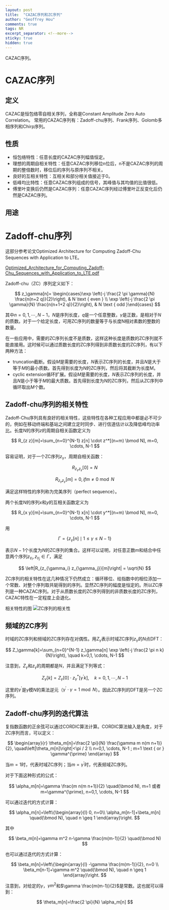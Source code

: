 ```yaml
---
layout: post
title:  "CAZAC序列和ZC序列"
author: "Geoffrey Hou"
comments: true
tags: NR
excerpt_separator: <!--more-->
sticky: true
hidden: true
---
```


<head>
    <script src="https://cdn.mathjax.org/mathjax/latest/MathJax.js?config=TeX-AMS-MML_HTMLorMML" type="text/javascript"></script>
    <script type="text/x-mathjax-config">
        MathJax.Hub.Config({
            tex2jax: {
            skipTags: ['script', 'noscript', 'style', 'textarea', 'pre'],
            inlineMath: [['$','$']]
            }
        });
    </script>
</head>

CAZAC序列。<!--more-->

# CAZAC序列
## 定义
CAZAC是恒包络零自相关序列，全称是Constant Amplitude Zero Auto Correlation。
常用的CAZAC序列有：Zadoff-chu序列、Frank序列、Golomb多相序列和Chirp序列。

## 性质
- 恒包络特性：任意长度的CAZAC序列幅值恒定。
- 理想的周期自相关特性：任意CAZAC序列移位n位后，n不是CAZAC序列的周期的整倍数时，移位后的序列与原序列不相关。
- 良好的互相关特性：互相关和部分相关值接近于0。
- 低峰均比特性：任意CAZAC序列组成的信号，其峰值与其均值的比值很低。
- 傅里叶变换后仍然是CAZAC序列：任意CAZAC序列经过傅里叶正反变化后仍然是CAZAC序列。

## 用途

# Zadoff-chu序列
这部分参考论文Optimized Architecture for Computing Zadoff-Chu Sequences with Application to LTE。

[Optimized_Architecture_for_Computing_Zadoff-Chu_Sequences_with_Application_to_LTE.pdf](https://github.com/geoffreyhou/geoffreyhou.github.io/files/11185044/Optimized_Architecture_for_Computing_Zadoff-Chu_Sequences_with_Application_to_LTE.pdf)


Zadoff-chu（ZC）序列定义如下：

$$
z_\gamma[n]= \begin{cases}\exp \left(-j \frac{2 \pi \gamma}{N} \frac{n(n+2 q)}{2}\right), & N \text { even } \\ \exp \left(-j \frac{2 \pi \gamma}{N} \frac{n(n+1+2 q)}{2}\right), & N \text { odd }\end{cases}
$$

其中$n=0,1, \cdots, N-1$，$N$是序列长度，$q$是一个任意整数，$\gamma$是正数，是相对于$N$的质数。对于一个给定长度，可用ZC序列的数量等于与长度N相对素数的整数的数量。

在一些应用中，需要的ZC序列长度不是质数，这样这种长度是质数的ZC序列就不能直接用。这时候可以通过质数长度的ZC序列得到非质数长度的ZC序列，有以下两种方法：
- truncation截断。假设$M$是需要的长度，$N$表示ZC序列的长度，并且$N$是大于等于$M$的最小质数。首先得到长度为$N$的ZC序列，然后将其截断为长度$M$。
- cyclic extension循环扩展。假设$M$是需要的长度，$N$表示ZC序列的长度，并且$N$是小于等于$M$的最大质数。首先得到长度为$N$的ZC序列，然后从ZC序列中循环取出$M$个数。

## Zadoff-chu序列的相关特性
Zadoff-Chu序列具有良好的相关特性，这些特性在各种工程应用中都是必不可少的，例如在移动终端和基站之间建立定时同步、进行信道估计以及降低峰均功率比。长度$N$的序列$z$的周期自相关函数定义为

$$
R_{z z}[m]=\sum_{n=0}^{N-1} z[n] \cdot z^*[(n+m) \bmod N], m=0, \cdots, N-1
$$

容易证明，对于一个ZC序列$z_\gamma$，周期自相关函数：

$$
R_{z_\gamma z_\gamma}[0]=N
$$

$$
R_{z_\gamma z_\gamma}[m]=0, if m \neq 0 \bmod N
$$

满足这样特性的序列称为完美序列（perfect sequence）。

两个长度$N$的序列$x$和$y$的互相关函数定义为

$$
R_{x y}[m]=\sum_{n=0}^{N-1} x[n] \cdot y^*[(n+m) \bmod N], m=0, \cdots, N-1
$$

用

$$
\Gamma=\left\{z_\gamma[n] \mid 1 \leq \gamma \leq N-1\right\}
$$

表示$N-1$个长度为$N$的ZC序列的集合。这样可以证明，对任意正数$m$和结合中任意两个序列$z_{\gamma_i}, z_{\gamma_j} \in \Gamma$，满足

$$
\left|R_{z_{\gamma_i} z_{\gamma_j}}[m]\right| = \sqrt{N}
$$

ZC序列的相关特性在这几种情况下仍然成立：循环移位、给指数中的相位添加一个常数、对整个序列取共轭得到的序列。显然ZC序列的幅度是恒定的。所以ZC序列是一种CAZAC序列。对于从质数长度的ZC序列得到的非质数长度的ZC序列，CAZAC特性在一定程度上会退化。

相关特性的图
![ZC序列的相关性](https://user-images.githubusercontent.com/115327603/230763262-6bd37cac-e4fc-461f-b36e-20e041031c5b.png)


## 频域的ZC序列
时域的ZC序列和频域的ZC序列存在对偶性。用$Z_\gamma$表示时域ZC序列$z_\gamma$的$N$点DFT：

$$
Z_\gamma[k]=\sum_{n=0}^{N-1} z_\gamma[n] \exp \left(-j \frac{2 \pi n k}{N}\right), \quad k=0,1, \cdots, N-1
$$

注意到，$Z_\gamma$和$z_\gamma$的周期都是$N$，并且满足下列等式：

$$
Z_\gamma[k]=Z_\gamma[0] \cdot z_\gamma^*\left[\gamma^{\prime} k\right], \quad k=0,1, \cdots, N-1
$$

这里的$\gamma^{\prime}$是$\gamma$模$N$的乘法逆元（$\gamma^{\prime} \cdot \gamma=1 \bmod N$）。因此ZC序列的DFT是另一个ZC序列。

## Zadoff-chu序列的迭代算法
复指数函数的正余弦可以通过CORDIC算法计算。CORDIC算法输入是角度，对于ZC序列而言，可以定义：

$$
\begin{array}{r}
\theta_m[n]=\frac{2 \pi}{N} \frac{\gamma m n(m n+1)}{2}, \quad\left|\theta_m[n]\right|<\pi / 2 \\
n=0,1, \cdots, N-1 ; m=1 \text { or } \gamma^{\prime}
\end{array}
$$

当$m=1$时，代表时域ZC序列；当$m=\gamma^{\prime}$时，代表频域ZC序列。

对于下面这种形式的公式：

$$
\alpha_m[n]=\gamma \frac{m n(m n+1)}{2} \quad(\bmod N), m=1 或者 m=\gamma^{\prime}, n=0,1, \cdots, N-1
$$

可以通过迭代的方式计算：

$$
\alpha_m[n]=\left\{\begin{array}{l}
0, n=0\\
\alpha_m[n-1]+\beta_m[n] \quad(\bmod N), \quad n \geq 1
\end{array}\right.
$$

其中

$$
\beta_m[n]=\gamma m^2 n-\gamma \frac{m(m-1)}{2} \quad(\bmod N)
$$

也可以通过迭代的方式计算：

$$
\beta_m[n]=\left\{\begin{array}{l}
-\gamma \frac{m(m-1)}{2}, n=0 \\
\beta_m[n-1]+\gamma m^2 \quad(\bmod N), \quad n \geq 1
\end{array}\right.
$$

注意到，对给定的$\gamma$，$\gamma m^2$和$\gamma \frac{m(m-1)}{2}$是常数。这也就可以得到：

$$
\theta_m[n]=\frac{2 \pi}{N} \alpha_m[n]
$$
